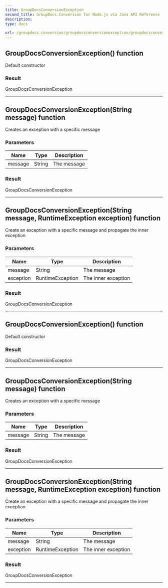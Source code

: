 ```yaml
---
title: GroupDocsConversionException
second_title: GroupDocs.Conversion for Node.js via Java API Reference
description: 
type: docs

url: /groupdocs.conversion/groupdocsconversionexception/groupdocsconversionexception/
---
```


## GroupDocsConversionException() function
Default constructor

### Result
GroupDocsConversionException


---


## GroupDocsConversionException(String message) function

 Creates an exception with a specific message
 

### Parameters

| Name | Type | Description |
| --- | --- | --- |
| message | String | The message |

### Result
GroupDocsConversionException


---


## GroupDocsConversionException(String message, RuntimeException exception) function

 Create an exception with a specific message and propagate the inner exception
 

### Parameters

| Name | Type | Description |
| --- | --- | --- |
| message | String | The message |
| exception | RuntimeException | The inner exception |

### Result
GroupDocsConversionException


---


## GroupDocsConversionException() function
Default constructor

### Result
GroupDocsConversionException


---


## GroupDocsConversionException(String message) function

 Creates an exception with a specific message
 

### Parameters

| Name | Type | Description |
| --- | --- | --- |
| message | String | The message |

### Result
GroupDocsConversionException


---


## GroupDocsConversionException(String message, RuntimeException exception) function

 Create an exception with a specific message and propagate the inner exception
 

### Parameters

| Name | Type | Description |
| --- | --- | --- |
| message | String | The message |
| exception | RuntimeException | The inner exception |

### Result
GroupDocsConversionException


---


